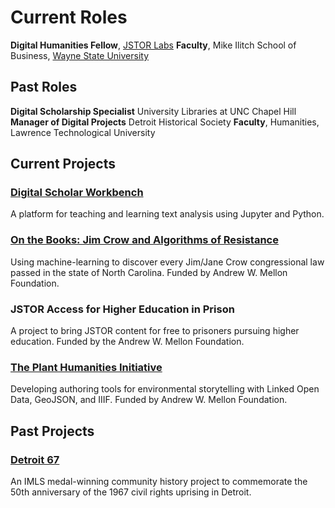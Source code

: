 # Current Roles
**Digital Humanities Fellow**, [JSTOR Labs](https://labs.jstor.org/)
**Faculty**, Mike Ilitch School of Business, [Wayne State University](https://ilitchbusiness.wayne.edu/)

## Past Roles
**Digital Scholarship Specialist** University Libraries at UNC Chapel Hill
**Manager of Digital Projects** Detroit Historical Society
**Faculty**, Humanities, Lawrence Technological University

## Current Projects

### [Digital Scholar Workbench](http://tdm-pilot.org)
A platform for teaching and learning text analysis using Jupyter and Python. 

### [On the Books: Jim Crow and Algorithms of Resistance](https://unc-libraries-data.github.io/OnTheBooks/)
Using machine-learning to discover every Jim/Jane Crow congressional law passed in the state of North Carolina. Funded by Andrew W. Mellon Foundation.

### JSTOR Access for Higher Education in Prison
A project to bring JSTOR content for free to prisoners pursuing higher education. Funded by the Andrew W. Mellon Foundation.

### [The Plant Humanities Initiative](https://plant-humanities.app/)
Developing authoring tools for environmental storytelling with Linked Open Data, GeoJSON, and IIIF. Funded by Andrew W. Mellon Foundation.

## Past Projects

### [Detroit 67](https://detroit1967.org/)
An IMLS medal-winning community history project to commemorate the 50th anniversary of the 1967 civil rights uprising in Detroit.






